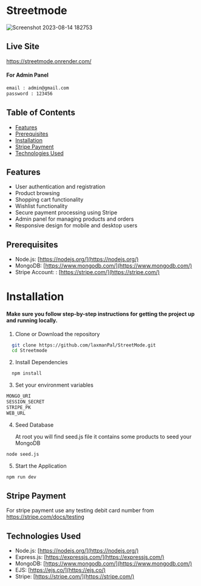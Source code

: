 # Streetmode
![Screenshot 2023-08-14 182753](https://github.com/laxmanPal/StreetMode/assets/105804213/2276aa15-2246-4b6c-8de4-aed59e664e1d)

## Live Site

https://streetmode.onrender.com/


#### For Admin Panel
```bash
email : admin@gmail.com
password : 123456
```


## Table of Contents
- [Features](#features)
- [Prerequisites](#prerequisites)
- [Installation](#installation)
- [Stripe Payment](#stripe-payment)
- [Technologies Used](#technologies-used)

## Features

- User authentication and registration
- Product browsing
- Shopping cart functionality
- Wishlist functionality
- Secure payment processing using Stripe
- Admin panel for managing products and orders
- Responsive design for mobile and desktop users

## Prerequisites
- Node.js: [https://nodejs.org/](https://nodejs.org/)
- MongoDB: [https://www.mongodb.com/](https://www.mongodb.com/)
- Stripe Account: : [https://stripe.com/](https://stripe.com/)

# Installation

#### Make sure you follow step-by-step instructions for getting the project up and running locally.

    
   1. Clone or Download the repository

```bash
  git clone https://github.com/laxmanPal/StreetMode.git
  cd Streetmode
```
   2. Install Dependencies

```bash
  npm install
```

3. Set your environment variables
```bash
MONGO_URI
SESSION_SECRET
STRIPE_PK
WEB_URL
```
4. Seed Database
    <p>At root you will find seed.js file it contains some products to seed your MongoDB</p>

  ```bash
  node seed.js
  ```

5. Start the Application
```bash
npm run dev
```
## Stripe Payment

For stripe payment use any testing debit card number from
https://stripe.com/docs/testing

## Technologies Used

- Node.js: [https://nodejs.org/](https://nodejs.org/)
- Express.js: [https://expressjs.com/](https://expressjs.com/)
- MongoDB: [https://www.mongodb.com/](https://www.mongodb.com/)
- EJS: [https://ejs.co/](https://ejs.co/)
- Stripe: [https://stripe.com/](https://stripe.com/)

